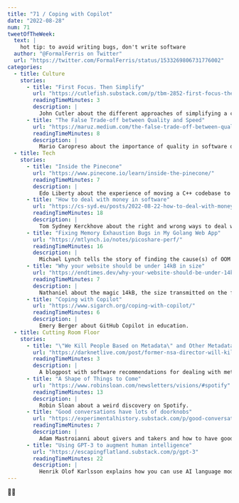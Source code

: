 ```yaml
---
title: "71 / Coping with Copilot"
date: "2022-08-28"
num: 71
tweetOfTheWeek:
  text: |
    hot tip: to avoid writing bugs, don't write software
  author: "@FormalFerris on Twitter"
  url: "https://twitter.com/FormalFerris/status/1533269806731776002"
categories:
  - title: Culture
    stories:
      - title: "First Focus. Then Simplify"
        url: "https://cutlefish.substack.com/p/tbm-2852-first-focus-then-simplify"
        readingTimeMinutes: 3
        description: |
          John Cutler about the different approaches of simplifying a complex problem vs. focussing on a subset.
      - title: "The False Trade-off between Quality and Speed"
        url: "https://maruz.medium.com/the-false-trade-off-between-quality-and-speed-7f0f9e93fdd"
        readingTimeMinutes: 8
        description: |
          Mario Caropreso about the importance of quality in software development.
  - title: Tech
    stories:
      - title: "Inside the Pinecone"
        url: "https://www.pinecone.io/learn/inside-the-pinecone/"
        readingTimeMinutes: 7
        description: |
          Edo Liberty about the experience of moving a C++ codebase to Rust.
      - title: "How to deal with money in software"
        url: "https://cs-syd.eu/posts/2022-08-22-how-to-deal-with-money-in-software"
        readingTimeMinutes: 18
        description: |
          Tom Sydney Kerckhove about the right and wrong ways to deal with money in software.
      - title: "Fixing Memory Exhaustion Bugs in My Golang Web App"
        url: "https://mtlynch.io/notes/picoshare-perf/"
        readingTimeMinutes: 16
        description: |
          Michael Lynch tells the story of finding the cause(s) of OOM in a Go application.
      - title: "Why your website should be under 14kB in size"
        url: "https://endtimes.dev/why-your-website-should-be-under-14kb-in-size/"
        readingTimeMinutes: 7
        description: |
          Nathaniel about the magic 14kB, the size transmitted on the first TCP roundtrip.
      - title: "Coping with Copilot"
        url: "https://www.sigarch.org/coping-with-copilot/"
        readingTimeMinutes: 6
        description: |
          Emery Berger about GitHub Copilot in education.
  - title: Cutting Room Floor
    stories:
      - title: "\"We Kill People Based on Metadata\" and Other Metadata Things"
        url: "https://darknetlive.com/post/former-nsa-director-will-kill-you-via-metadata/"
        readingTimeMinutes: 3
        description: |
          A blogpost with software recommendations for dealing with metadata.
      - title: "A Shape of Things to Come"
        url: "https://www.robinsloan.com/newsletters/visions/#spotify"
        readingTimeMinutes: 13
        description: |
          Robin Sloan about a weird discovery on Spotify.
      - title: "Good conversations have lots of doorknobs"
        url: "https://experimentalhistory.substack.com/p/good-conversations-have-lots-of-doorknobs"
        readingTimeMinutes: 7
        description: |
          Adam Mastroianni about givers and takers and how to have good conversations.
      - title: "Using GPT-3 to augment human intelligence"
        url: "https://escapingflatland.substack.com/p/gpt-3"
        readingTimeMinutes: 22
        description: |
          Henrik Olof Karlsson explains how you can use AI language models (like GPT-3) to find answers that are hard to google.
---
```


✌🏻
